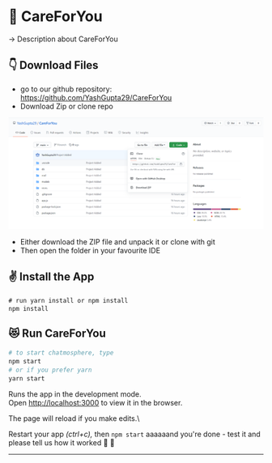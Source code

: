 # 🏥 CareForYou


-> Description about CareForYou

## 👇 Download Files
* go to our github repository: https://github.com/YashGupta29/CareForYou
* Download Zip or clone repo

![](screenshot.PNG)

* Either download the ZIP file and unpack it or clone with git
* Then open the folder in your favourite IDE 

## ✌️ Install the App

```shell
# run yarn install or npm install
npm install
```

## 😻 Run CareForYou

```bash
# to start chatmosphere, type
npm start
# or if you prefer yarn
yarn start
```
Runs the app in the development mode.\
Open [http://localhost:3000](http://localhost:3000) to view it in the browser.

The page will reload if you make edits.\

Restart your app *(ctrl+c),* then `npm start` aaaaaand you're done - test it and please tell us how it worked 🖖 🎉

---


